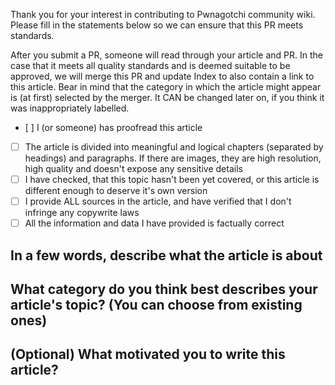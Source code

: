 Thank you for your interest in contributing to Pwnagotchi community wiki. Please fill in the statements below so we can ensure that this PR meets standards.

After you submit a PR, someone will read through your article and PR. In the case that it meets all quality standards and is deemed suitable to be approved, we will merge this PR and update Index to also contain a link to this article. 
Bear in mind that the category in which the article might appear is (at first) selected by the merger. It CAN be changed later on, if you think it was inappropriately labelled.

- [ ] I (or someone) has proofread this article
- [ ] The article is divided into meaningful and logical chapters (separated by headings) and paragraphs. If there are images, they are high resolution, high quality and doesn't expose any sensitive details
- [ ] I have checked, that this topic hasn't been yet covered, or this article is different enough to deserve it's own version
- [ ] I provide ALL sources in the article, and have verified that I don't infringe any copywrite laws
- [ ] All the information and data I have provided is factually correct

## In a few words, describe what the article is about

## What category do you think best describes your article's topic? (You can choose from existing ones)

## (Optional) What motivated you to write this article?

